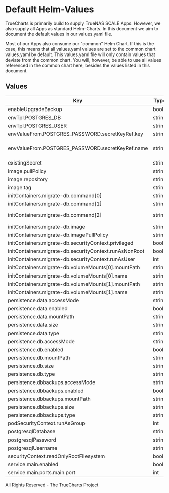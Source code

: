 # Default Helm-Values

TrueCharts is primarily build to supply TrueNAS SCALE Apps.
However, we also supply all Apps as standard Helm-Charts. In this document we aim to document the default values in our values.yaml file.

Most of our Apps also consume our "common" Helm Chart.
If this is the case, this means that all values.yaml values are set to the common chart values.yaml by default. This values.yaml file will only contain values that deviate from the common chart.
You will, however, be able to use all values referenced in the common chart here, besides the values listed in this document.

## Values

| Key | Type | Default | Description |
|-----|------|---------|-------------|
| enableUpgradeBackup | bool | `false` |  |
| envTpl.POSTGRES_DB | string | `"{{ .Values.postgresqlDatabase }}"` |  |
| envTpl.POSTGRES_USER | string | `"{{ .Values.postgresqlUsername }}"` |  |
| envValueFrom.POSTGRES_PASSWORD.secretKeyRef.key | string | `"postgresql-password"` |  |
| envValueFrom.POSTGRES_PASSWORD.secretKeyRef.name | string | `"{{ ( tpl .Values.existingSecret $ ) | default ( include \"common.names.fullname\" . ) }}"` |  |
| existingSecret | string | `""` |  |
| image.pullPolicy | string | `"IfNotPresent"` |  |
| image.repository | string | `"bitnami/postgresql"` |  |
| image.tag | string | `"13.4.0@sha256:abfb7efd31afc36a8b16aa077bb9dd165c4f635412affef37c7859605fda762c"` |  |
| initContainers.migrate-db.command[0] | string | `"/bin/sh"` |  |
| initContainers.migrate-db.command[1] | string | `"-cx"` |  |
| initContainers.migrate-db.command[2] | string | `"echo 'trying to migrate old db to new location...'\nmkdir -p /bitnami/postgresql/data\nmv -f /bitnami/postgresql/old/* /bitnami/postgresql/data/ || true\nchown -R {{ .Values.podSecurityContext.runAsUser }}:{{ .Values.podSecurityContext.fsGroup }} /bitnami/postgresql/data\nchmod 775 /bitnami/postgresql/data\n"` |  |
| initContainers.migrate-db.image | string | `"{{ .Values.alpineImage.repository}}:{{ .Values.alpineImage.tag }}"` |  |
| initContainers.migrate-db.imagePullPolicy | string | `"IfNotPresent"` |  |
| initContainers.migrate-db.securityContext.privileged | bool | `true` |  |
| initContainers.migrate-db.securityContext.runAsNonRoot | bool | `false` |  |
| initContainers.migrate-db.securityContext.runAsUser | int | `0` |  |
| initContainers.migrate-db.volumeMounts[0].mountPath | string | `"/bitnami/postgresql/old"` |  |
| initContainers.migrate-db.volumeMounts[0].name | string | `"db"` |  |
| initContainers.migrate-db.volumeMounts[1].mountPath | string | `"/bitnami/postgresql"` |  |
| initContainers.migrate-db.volumeMounts[1].name | string | `"data"` |  |
| persistence.data.accessMode | string | `"ReadWriteOnce"` |  |
| persistence.data.enabled | bool | `true` |  |
| persistence.data.mountPath | string | `"/bitnami/postgresql"` |  |
| persistence.data.size | string | `"999Gi"` |  |
| persistence.data.type | string | `"pvc"` |  |
| persistence.db.accessMode | string | `"ReadWriteOnce"` |  |
| persistence.db.enabled | bool | `true` |  |
| persistence.db.mountPath | string | `"/bitnami/postgresql/old"` |  |
| persistence.db.size | string | `"999Gi"` |  |
| persistence.db.type | string | `"pvc"` |  |
| persistence.dbbackups.accessMode | string | `"ReadWriteOnce"` |  |
| persistence.dbbackups.enabled | bool | `true` |  |
| persistence.dbbackups.mountPath | string | `"/dbbackups"` |  |
| persistence.dbbackups.size | string | `"999Gi"` |  |
| persistence.dbbackups.type | string | `"pvc"` |  |
| podSecurityContext.runAsGroup | int | `0` |  |
| postgresqlDatabase | string | `"test"` |  |
| postgresqlPassword | string | `"testpass"` |  |
| postgresqlUsername | string | `"test"` |  |
| securityContext.readOnlyRootFilesystem | bool | `false` |  |
| service.main.enabled | bool | `true` |  |
| service.main.ports.main.port | int | `5432` |  |

All Rights Reserved - The TrueCharts Project
